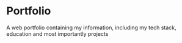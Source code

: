 # Portfolio
A web portfolio containing my information, including my tech stack, education and most importantly projects